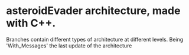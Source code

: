 # asteroidEvader architecture, made with C++.
Branches contain different types of architecture at different levels. Being 'With_Messages' the last update of the architecture
